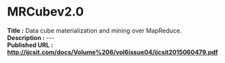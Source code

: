 # MRCubev2.0
<b>Title :</b> Data cube materialization and mining over MapReduce.<br>
<b>Description :</b> --- <br>
<b>Published URL : http://ijcsit.com/docs/Volume%206/vol6issue04/ijcsit2015060479.pdf </b>
